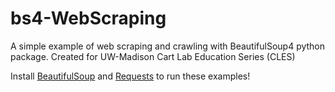 # bs4-WebScraping
A simple example of web scraping and crawling with BeautifulSoup4 python package.
Created for UW-Madison Cart Lab Education Series (CLES)

Install [BeautifulSoup](https://www.crummy.com/software/BeautifulSoup/) and [Requests](http://docs.python-requests.org/en/master/) to run these examples!
